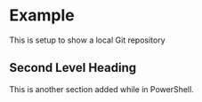 # Example 

This is setup to show a local Git repository

## Second Level Heading

This is another section added while in PowerShell.